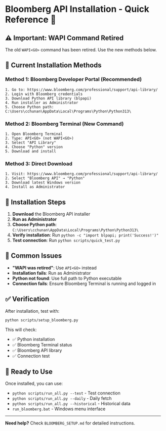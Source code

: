 # Bloomberg API Installation - Quick Reference 🚀

## ⚠️ Important: WAPI Command Retired
The old `WAPI<GO>` command has been retired. Use the new methods below.

## 🎯 Current Installation Methods

### Method 1: Bloomberg Developer Portal (Recommended)
```
1. Go to: https://www.bloomberg.com/professional/support/api-library/
2. Login with Bloomberg credentials
3. Download Python API library (blpapi)
4. Run installer as Administrator
5. Choose Python path: C:\Users\cchunan\AppData\Local\Programs\Python\Python313\
```

### Method 2: Bloomberg Terminal (New Command)
```
1. Open Bloomberg Terminal
2. Type: API<GO> (not WAPI<GO>)
3. Select "API Library"
4. Choose "Python" version
5. Download and install
```

### Method 3: Direct Download
```
1. Visit: https://www.bloomberg.com/professional/support/api-library/
2. Select "Bloomberg API" → "Python"
3. Download latest Windows version
4. Install as Administrator
```

## 🔧 Installation Steps

1. **Download** the Bloomberg API installer
2. **Run as Administrator**
3. **Choose Python path**: `C:\Users\cchunan\AppData\Local\Programs\Python\Python313\`
4. **Verify installation**: Run `python -c "import blpapi; print('Success!')"`
5. **Test connection**: Run `python scripts/quick_test.py`

## 🚨 Common Issues

- **"WAPI was retired"**: Use `API<GO>` instead
- **Installation fails**: Run as Administrator
- **Python not found**: Use full path to Python executable
- **Connection fails**: Ensure Bloomberg Terminal is running and logged in

## ✅ Verification

After installation, test with:
```bash
python scripts/setup_bloomberg.py
```

This will check:
- ✅ Python installation
- ✅ Bloomberg Terminal status
- ✅ Bloomberg API library
- ✅ Connection test

## 🎉 Ready to Use

Once installed, you can use:
- `python scripts/run_all.py --test` - Test connection
- `python scripts/run_all.py --daily` - Daily fetch
- `python scripts/run_all.py --historical` - Historical data
- `run_bloomberg.bat` - Windows menu interface

---
**Need help?** Check `BLOOMBERG_SETUP.md` for detailed instructions.
